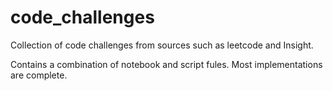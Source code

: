# code_challenges
Collection of code challenges from sources such as leetcode and Insight.

Contains a combination of notebook and script fules. Most implementations are complete.
